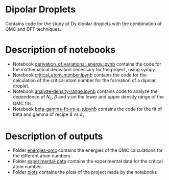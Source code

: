 # Dipolar Droplets

Contains code for the study of Dy dipolar droplets with the combination of QMC and DFT techniques.


# Description of notebooks

- Notebook [derivation_of_variational_energy.ipynb](derivation_of_variational_energy.ipynb) contains the code for the mathematical derivation necessary for the project, using sympy.
- Notebook [critical_atom_number.ipynb](critical_atom_number.ipynb) contains the code for the calculation of the critical atom number for the formation of a dipolar droplet. 
- Notebook [analyze-density-range.ipynb](analyze-density-range.ipynb) contains code to analyze the dependence of $N_c$, $\beta$ and $\gamma$ on the lower and upper density range of the QMC fits.
- Notebook [beta-gamma-fit-vs-a_s.ipynb](beta-gamma-fit-vs-a_s.ipynb) contains the code for the fit of beta and gamma of recipe 8 vs $a_s$.


# Description of outputs

- Folder [energies-qmc](energies-qmc) contains the energies of the QMC calculations for the different atom numbers.
- Folder [experimental-data](experimental-data) contains the experimental data for the critical atom number.
- Folder [plots](plots) contains the plots of the project made by the notebooks